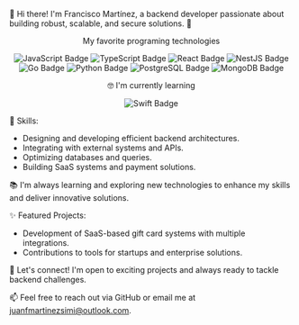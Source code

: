   👋 Hi there! I'm Francisco Martínez, a backend developer passionate about building robust, scalable, and secure solutions. 🚀
<div align="center">

My favorite programing technologies


![JavaScript Badge](https://img.shields.io/badge/JavaScript-F7DF1E?logo=javascript&logoColor=000&style=for-the-badge) ![TypeScript Badge](https://img.shields.io/badge/TypeScript-3178C6?logo=typescript&logoColor=fff&style=for-the-badge) ![React Badge](https://img.shields.io/badge/React-61DAFB?logo=react&logoColor=000&style=for-the-badge) ![NestJS Badge](https://img.shields.io/badge/NestJS-E0234E?logo=nestjs&logoColor=fff&style=for-the-badge) ![Go Badge](https://img.shields.io/badge/Go-00ADD8?logo=go&logoColor=fff&style=for-the-badge) ![Python Badge](https://img.shields.io/badge/Python-3776AB?logo=python&logoColor=fff&style=for-the-badge) ![PostgreSQL Badge](https://img.shields.io/badge/PostgreSQL-4169E1?logo=postgresql&logoColor=fff&style=for-the-badge) ![MongoDB Badge](https://img.shields.io/badge/MongoDB-47A248?logo=mongodb&logoColor=fff&style=for-the-badge)

🤓 I'm currently learning

![Swift Badge](https://img.shields.io/badge/Swift-F05138?logo=swift&logoColor=fff&style=for-the-badge)

</div>
🔧 Skills:

- Designing and developing efficient backend architectures.
- Integrating with external systems and APIs.
- Optimizing databases and queries.
- Building SaaS systems and payment solutions.

📚 I'm always learning and exploring new technologies to enhance my skills and deliver innovative solutions.

✨ Featured Projects:

- Development of SaaS-based gift card systems with multiple integrations.
- Contributions to tools for startups and enterprise solutions.

🤝 Let's connect! I'm open to exciting projects and always ready to tackle backend challenges.

📫 Feel free to reach out via GitHub or email me at <juanfmartinezsimi@outlook.com>.

